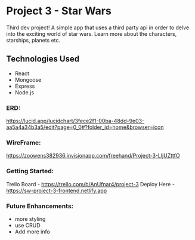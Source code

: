 # Project 3 - Star Wars

Third dev project! A simple app that uses a third party api in order to delve into the exciting world of star wars. Learn more about the characters, starships, planets etc. 

## Technologies Used
- React
- Mongoose
- Express 
- Node.js 

### ERD:
https://lucid.app/lucidchart/3fece2f1-00ba-48dd-9e03-aa5a4a34b3a5/edit?page=0_0#?folder_id=home&browser=icon

### WireFrame:
https://zoowens382936.invisionapp.com/freehand/Project-3-LljUZttfO

### Getting Started:
Trello Board - https://trello.com/b/AnUfnar4/project-3
Deploy Here - https://sw-project-3-frontend.netlify.app

### Future Enhancements: 
- more styling
- use CRUD
- Add more info 